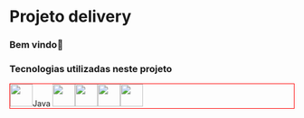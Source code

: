 # Projeto delivery
### Bem vindo👋

<h3>Tecnologias utilizadas neste projeto</h3>
<div style="border:1px solid red">
<img src="https://cdn.jsdelivr.net/gh/devicons/devicon/icons/java/java-original-wordmark.svg" width="40" height="40" /><spam>Java</spam> <img src="https://cdn.jsdelivr.net/gh/devicons/devicon/icons/github/github-original.svg" width="40" height="40" /><img src="https://cdn.jsdelivr.net/gh/devicons/devicon/icons/spring/spring-original.svg"  width="40" height="40"/><img src="https://cdn.jsdelivr.net/gh/devicons/devicon/icons/firebase/firebase-plain.svg" width="40" height="40" /><img src="https://cdn.jsdelivr.net/gh/devicons/devicon/icons/git/git-original.svg" width="40" height="40"/>
</div>
